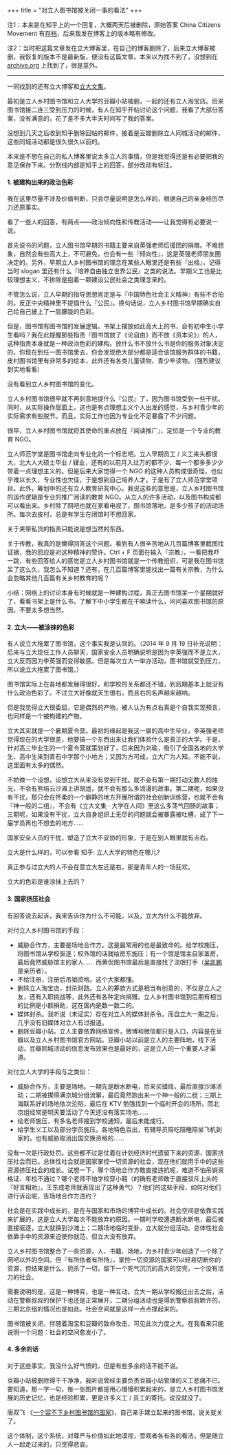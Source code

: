 +++
title = "对立人图书馆被关闭一事的看法"
+++

注1：本来是在知乎上的一个回复，大概两天后被删除，原始答案 China Citizens Movement 有[存档](https://cmcn.org/archives/7276)，后来我发在博客上的版本略有修改。

注2：当时把这篇文章发在立大博客里，在自己的博客删除了，后来立大博客被删，我恢复的版本不是最新版，便没有这篇文章。本来以为找不到了，没想到在 [archive.org](https://web.archive.org/web/20200101213433/https://lirencollege.xyz/2014/09/22/zhi-hu-lrc-library/) 上找到了，很是意外。

---

一同找到的还有立大博客和[立大文集](https://web.archive.org/web/20200305021052/https://lrc.gitbooks.io/lrc/content/)。

最初是立人乡村图书馆和立人大学的豆瓣小站被删，一起的还有立人淘宝店。后来图书馆接二连三受到压力的时候，有人在知乎开帖讨论这个问题，我看了大部分答案，没有满意的，花了差不多大半天时间写了我的答案。

没想到几天之后收到知乎删除回帖的邮件，接着是豆瓣删除立人同城活动的邮件，这些同城活动都是很久很久以前的。

本来是不想在自己的私人博客里说太多立人的事情，但是我觉得还是有必要把我的意见保存下来。分割线内部是知乎上的回答，部分改动有标注。

#### 1. 被建构出来的政治色彩

我在这里尽量不涉及价值判断，只会尽量说明是怎么样的，根据自己的亲身经历尽力还原事实。

看了一些人的回答，有两点——政治倾向性和传教活动——让我觉得有必要说一说。

首先说书的问题，立人图书馆早期的书籍主要来自英强老师后援团的捐赠。不难想象，自然会有些高大上，不可避免，也会有一些『倾向性』，这是英强老师朋友圈决定的。另外，早期立人乡村图书馆的理念在某些人眼里还是有些『出格』，记得当时 slogan 里还有什么『培养自由独立世界公民』之类的说法。早期义工也是比较理想主义，不排除是抱着一颗建设公民社会之类理念来的。

不管怎么说，立人早期的指导思想肯定是与『中国特色社会主义精神』有些不合拍的。反正中央精神里不提倡什么『公民』。换句话说，立人乡村图书馆早期确实自己给自己披上了一层朦胧的色彩。

但是，图书馆有图书馆的发展逻辑。书架上摆放如此高大上的书，会有初中生小学生看吗？我在此提醒那些指责『图书馆放了《论自由》而不放《资本论》』的人，这种指责本身就是一种政治色彩的建构。放什么书不放什么书是你的服务对象决定的，你现在到任一图书馆里去，你会发现绝大部分都是适合该馆服务群体的书籍，皮村图书馆里有非常多的绘本，此外还有各类儿童读物、青少年读物。（强烈建议到实地看看）

没有看到立人乡村图书馆的变化。

立人乡村图书馆很早就不再刻意地提什么『公民』了，因为图书馆受到一些干扰。同时，从实际操作层面上，这也是有点理想主义个人出发的感觉，与乡村青少年的实际需求有些脱节。而且，实际工作也因为专业化不足暴露了不少问题。

很早，立人乡村图书馆就将其使命的重点放在『阅读推广』，定位是一个专业的教育 NGO。

立人师范学堂是图书馆走向专业化的一个标志吧。立人早期员工 / 义工来头都很大，北大人大硕士毕业 / 肄业，还有的以前月入过万的都不少，每一个都多多少少带着一点理想主义的。但是后来大家觉得一个 NGO 的这种人员构成很奇怪，也似乎难以长久，专业性也欠佳，于是想到自己培养人才。于是有了立人师范学堂项目。此外，筹划中的还有立人教育研究中心。我说这些的意思是，立人乡村图书馆的运作逻辑是专业的推广阅读的教育 NGO。从立人的许多活动，以及图书构成都可以看出来。乡村除了网吧也就在家看电视了，图书馆落地，是多少孩子的活动场所。每次去皮村，总是有学生在闭馆时不想回家。

关于夹带私货的指责只能说是想当然的东西。

关于传教，我真的是懒得回答这个问题。看到有人很辛苦地从几百篇博客里截图找证据，我的回应是对这种精神的赞许。Ctrl + F 页面在输入『宗教』，一看把我吓一跳，有些回答给人的感觉是立人乡村图书馆就是一个传教组织，可是我在图书馆呆了这么久，我怎么不知道？还有，在几百篇博客里能找出一篇有关宗教，为什么会忽略其他几百篇有关乡村教育的呢？

小结：网络上的讨论本身有时候就是一种建构过程，真正去图书馆呆一个星期就好了，看看书架上是什么书，了解下中小学生都在干嘛读什么，问问喜欢图书馆的原因，不要太多想当然。

#### 2. 立大——被涂抹的色彩

有人说立大拖累了图书馆，这个事实我是认同的。（2014 年 9 月 19 日补充说明：后来与立大现任工作人员聊天，国家安全人员明确说明是因为李英强而不是立大，立大反而因为李英强而变得敏感。但是每次立大一举办活动，图书馆就受到压力，所以说立大拖累了图书馆。）

图书馆实际上在各地都发展得很好，和学校的关系都还不错，到后期基本上就没有什么政治色彩了。不过立大好像就天生很右，而且右的名声越来越响。

但是我觉得立大很委屈，它是偶然的产物，被人认为有点右真是个自我实现预言，也同样是一个被构建的产物。

立大其实就是一个暑期夏令营。最初的缘起是我这一届的高中生毕业，李英强老师觉得现在的大学很差，他要搞一个东西出来让我们体验什么是真正的大学。于是，针对高三毕业生的一个夏令营就策划好了，后来因为刘瑜，吸引了全国各地的大学生、高中生来到青石中学那个小地方；又因为方可成，立大广为人知。不能不说，这里面有太多的偶然。

不妨做一个设想，设想立大从来没有受到干扰。就不会有第一期打动无数人的烛光，不会有熊培云沙滩上讲胡适，就不会有那么多浪漫的故事。第二期呢，如果没有干扰，那只会在怀柔的一个僻静的地方开展所谓的社会创新训练营，也就不会有『神一般的二组』，不会有《立大文集 · 大学在人间》里这么多荡气回肠的故事；三期呢，如果没有干扰，立大自身组织上无尽的问题就会被暴露被吐槽，成了下一届学员再也不想去的地方……

国家安全人员的干扰，塑造了立大不妥协的形象，于是在别人眼里就有点右。

立大是什么样的，可以参看 知乎: 立人大学的特色在哪儿?

真正参与过立大的人不会在意立大左还是右，那是青年人的一场狂欢。

立大的色彩是谁涂抹上去的？

#### 3. 国家挤压社会

有回答说去起诉，我来告诉你为什么不可能，以及，立大为什么不能放弃。

对付立人乡村图书馆的手段：

* 威胁合作方，主要是场地合作方。这是最常用的也是最致命的。给学校施压，将图书馆从学校驱逐；校外馆的话就给房东施压；有一个馆是馆主自家盖房，最后竟然威胁馆主的家人…… 而黄侃图书馆最后是直接找了流氓打手（[吴凯鹏](https://www.zhihu.com/people/wu-kai-peng-26) 是亲历者）。
* 不给注册，注册后吊销资格。这个大家都懂。
* 删除立人淘宝店，封杀财路。立人的筹款方式是相当有创意的，不仅是立人之友，还有入职挑战等，此外还有各种定向捐赠。立人乡村图书馆到后期有相当的比例是小额捐助，这在国内是数一数二的。
* 媒体封杀。我听说（未证实）存在对立人的媒体封杀令。而自立大一期之后，几乎没有旧媒体对立人有过报道。
* 删除豆瓣小站。立人主要依靠网络宣传，微博和微信都只是入口，内容是在豆瓣以及立人乡村图书馆官方网站。豆瓣小站以前是立人的主要阵地，线下活动，豆瓣同城活动的信息发布效果也是最好的，这是立人的一个重要人才渠道。

对付立人大学的手段与之类似：

* 威胁合作方，主要是场地。一期先是断水断电，后来买蜡烛，最后直接沙滩活动；二期被撵得满京城分组流窜，最后竟然跑出来一个神一般的二组；三期上海联系好的场地依次沦陷，最后在 KTV 勉强找到一个临时开会的场所，而北京组经常是明天要活动了今天还没有落实场地……
* 给老师施压，有多名老师接到学校通知，最后未能成行。
* 给学生义工以及部分学员施压。各地特色百出，有辅导员陪吃陪睡陪坐飞机到家的，也有威胁取消出国交换资格的……

没有一次是行政处罚。这些都不过是仗着在计划经济时代遗留下来的资源，国家挤压社会而已。总体性社会就是国家掌控一切资源的社会，现在他们就用手中的这些资源挤压社会的成长。试想一下，哪个场地合作方敢直接违抗呢，难道不怕吊销资格证、年检不通过？哪个老师不怕学校穿小鞋（的确有老师敢于直接驳斥上头的『好言相劝』，王东成老师就表现出了这种勇气）？他们的这些手段，如何对他们进行诉讼呢，告场地合作方违约？

社会是在实践中成长的，是在与国家和市场的博弈中成长的。社会空间是依靠实践来扩展的，这是立人大学每次不能放弃的原因。一期时学校遭遇断水断电，最后被直接驱逐，立大就换到沙滩上；二期场地临时变卦，立大就分组活动。总体性社会依靠手中的资源来迫使你就范，但立大没有放弃。

立人乡村图书馆整合了一些资源，人、书籍、场地，为乡村青少年创造了一个除了网吧以外的空间。但『有所依者有所恃』，掌控一切资源的国家可以轻易切断你的资源，但结果是什么，扼杀了一切，留下一个死气沉沉的高大的空壳，一个没有活力的社会。

需要说明的是，这是一种博弈，也是一种互动。立大一期从学校搬迁出去之后，活动在警察叔叔的保护下也还是正常展开，二期分组活动也是得到警察叔叔默许的，三期北京组的情况也是如此。社会空间就是这样一点点撑起来的。

图书馆被关闭，伴随着淘宝和豆瓣的致命攻击，可见此次力度之大。在我看来只能说明一个问题：社会的空间愈发小了。

#### 4. 多余的话

对于这些事实，我没什么好气愤的，但是有些多余的话不能不说。

豆瓣小站被删除得干干净净，我听说曾经主要负责豆瓣小站管理的义工悲痛不已。要知道，那一字一句，每一张图片都是用心慢慢积累起来的，是立人乡村图书馆发展的历史记忆，也是经验积累，更是许多义工 / 员工的寄托。说没就没了。

唐双飞 《[一个容不下乡村图书馆的国家](https://chinadigitaltimes.net/chinese/360623.html)》，自己亲手建立起来的图书馆，说关就关了。

这个体制，这个系统，对尊严与价值如此地漠视，旁观者各有各的看法，但是随立人一起走过来的，只觉得悲哀。
